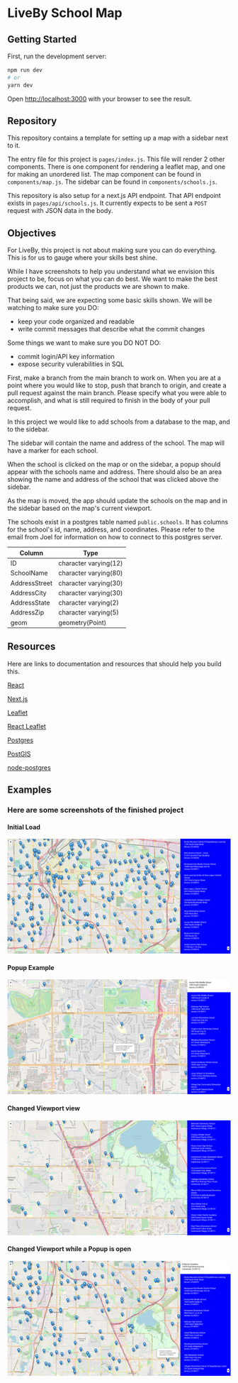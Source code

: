 # LiveBy School Map

## Getting Started

First, run the development server:

```bash
npm run dev
# or
yarn dev
```

Open [http://localhost:3000](http://localhost:3000) with your browser to see the result.

## Repository

This repository contains a template for setting up a map with a sidebar next to it.

The entry file for this project is `pages/index.js`. This file will render 2 other components. There is one component for rendering a leaflet map, and one for making an unordered list.
The map component can be found in `components/map.js`. The sidebar can be found in `components/schools.js`.

This repository is also setup for a next.js API endpoint. That API endpoint exists in `pages/api/schools.js`. It currently expects to be sent a `POST` request with JSON data in the body.

## Objectives

For LiveBy, this project is not about making sure you can do everything. This is for us to gauge where your skills best shine.

While I have screenshots to help you understand what we envision this project to be, focus on what you can do best.  We want to make the best products we can, not just the products we are shown to make.

That being said, we are expecting some basic skills shown. We will be watching to make sure you DO:
  - keep your code organized and readable
  - write commit messages that describe what the commit changes

Some things we want to make sure you DO NOT DO:
  - commit login/API key information
  - expose security vulerabilities in SQL


First, make a branch from the main branch to work on.
When you are at a point where you would like to stop, push that branch to origin, and create a pull request against the main branch. 
Please specify what you were able to accomplish, and what is still required to finish in the body of your pull request.

In this project we would like to add schools from a database to the map, and to the sidebar.

The sidebar will contain the name and address of the school.
The map will have a marker for each school.

When the school is clicked on the map or on the sidebar, a popup should appear with the schools name and address. 
There should also be an area showing the name and address of the school that was clicked above the sidebar.

As the map is moved, the app should update the schools on the map and in the sidebar based on the map's current viewport.

The schools exist in a postgres table named `public.schools`. It has columns for the school's id, name, address, and coordinates. Please refer to the email from Joel for information on how to connect to this postgres server.

|    Column    |         Type         |
---------------|----------------------|
ID             | character varying(12)
 SchoolName    | character varying(80)
 AddressStreet | character varying(30)
 AddressCity   | character varying(30)
 AddressState  | character varying(2)
 AddressZip    | character varying(5)
 geom          | geometry(Point)

## Resources

Here are links to documentation and resources that should help you build this.

[React](https://reactjs.org/docs/react-api.html)

[Next.js](https://nextjs.org/)

[Leaflet](https://leafletjs.com/reference-1.7.1.html)

[React Leaflet](https://react-leaflet.js.org/docs/en/components)

[Postgres](https://www.postgresql.org/docs/10/index.html)

[PostGIS](https://postgis.net/docs/manual-3.0/reference.html)

[node-postgres](https://node-postgres.com/)


 ## Examples

### Here are some screenshots of the finished project

#### Initial Load
![Initial Load](pages/initiall.png)

#### Popup Example
![Popup](pages/popup.png)

#### Changed Viewport view
![Changed Viewport](pages/changedviewport.png)
#### Changed Viewport while a Popup is open
![Changed Viewport and Popup Open](pages/changedviewportpopup.png)
